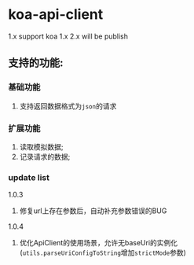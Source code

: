 # koa-api-client
1.x support koa 1.x
2.x will be publish

## 支持的功能:

### 基础功能
1. 支持返回数据格式为`json`的请求

### 扩展功能
1. 读取模拟数据;
2. 记录请求的数据;

### update list
1.0.3
1. 修复url上存在参数后，自动补充参数错误的BUG

1.0.4
1. 优化ApiClient的使用场景，允许无baseUri的实例化(`utils.parseUriConfigToString`增加`strictMode`参数)